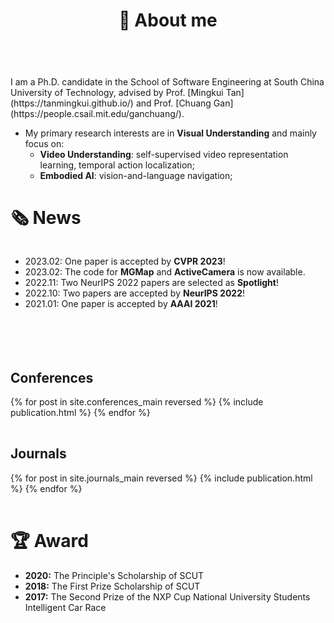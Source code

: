 ﻿---
permalink: /
title: "👋 About me"
excerpt: "About me"
author_profile: true
redirect_from: 
  - /about/
  - /about.html
---

<br />
I am a Ph.D. candidate in the School of Software Engineering at South China University of Technology, advised by Prof. [Mingkui Tan](https://tanmingkui.github.io/) and Prof. [Chuang Gan](https://people.csail.mit.edu/ganchuang/).

* My primary research interests are in <b>Visual Understanding</b> and mainly focus on:
  * <b>Video Understanding</b>: self-supervised video representation learning, temporal action localization;
  * <b>Embodied AI</b>: vision-and-language navigation;


<!-- My primary research interests are in **Visual Understanding** and mainly focus on:

    * **Video Understanding**: self-supervised video representation learning, temporal action localization;
    * **Embodied AI**: vision-and-language navigation; -->


# 🗞️ News
<div style="overflow-y: scroll; height: 150px;">
  <ul>
    <li>2023.02: One paper is accepted by <b>CVPR 2023</b>!</li>
    <li>2023.02: The code for <b>MGMap</b> and <b>ActiveCamera</b> is now available.</li>
    <li>2022.11: Two NeurIPS 2022 papers are selected as <b>Spotlight</b>!</li>
    <li>2022.10: Two papers are accepted by <b>NeurIPS 2022</b>!</li>
    <li>2021.01: One paper is accepted by <b>AAAI 2021</b>!</li>
  </ul>
</div>
<br>


Conferences
----------
<div>
  <table>
  {% for post in site.conferences_main reversed %}
    <tr>{% include publication.html %}</tr>
  {% endfor %}
  </table>
  <a href="/conferences/">
    <!-- <button class="btn btn--readmore">Read more <font size="1">>></font></button> -->
  </a>
</div>

<!-- <div margin-bottom:100px>
  <a href="/conferences/">
    <button class="btn btn--readmore">Read more <font size="1">>></font></button>
  </a>
</div>  -->


Journals
----------
<div>
  <table>
  {% for post in site.journals_main reversed %}
    <tr>{% include publication.html %}</tr>
  {% endfor %}
  </table>
   <a href="/journals/">
    <!-- <button class="btn btn--readmore">Read more <font size="1">>></font></button> -->
  </a>
</div>

<!-- <div margin-bottom:100px>
  <a href="/journals/">
    <button class="btn btn--readmore">Read more <font size="1">>></font></button>
  </a>
</div>  -->


<!-- Preprint Paper
----------
<div>
  <table>
  {% for post in site.preprints reversed %}
    <tr>{% include publication.html %}</tr>
  {% endfor %}
  </table>
</div> -->


# 🏆 Award
* <b>2020:</b> The Principle's Scholarship of SCUT
* <b>2018:</b> The First Prize Scholarship of SCUT
* <b>2017:</b> The Second Prize of the NXP Cup National University Students Intelligent Car Race